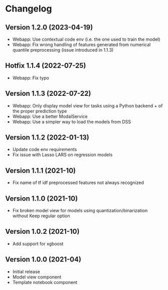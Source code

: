 # Changelog

## Version 1.2.0 (2023-04-19)
- Webapp: Use contextual code env (i.e. the one used to train the model)
- Webapp: Fix wrong handling of features generated from numerical quantile preprocessing (issue introduced in 1.1.3)

## Hotfix 1.1.4 (2022-07-25)
* Webapp: Fix typo

## Version 1.1.3 (2022-07-22)
* Webapp: Only display model view for tasks using a Python backend + of the proper prediction type
* Webapp: Use a better ModalService
* Webapp: Use a simpler way to load the models from DSS

## Version 1.1.2 (2022-01-13)

* Update code env requirements
* Fix issue with Lasso LARS on regression models

## Version 1.1.1 (2021-10)
* Fix name of tf idf preprocessed features not always recognized

## Version 1.1.0 (2021-10)
* Fix broken model view for models using quantization/binarization without Keep regular option

## Version 1.0.2 (2021-10)
* Add support for xgboost

## Version 1.0.0 (2021-04)

* Initial release
* Model view component
* Template notebook component